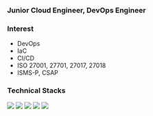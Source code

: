 ### Junior Cloud Engineer, DevOps Engineer

### Interest
- DevOps
- IaC
- CI/CD
- ISO 27001, 27701, 27017, 27018
- ISMS-P, CSAP

### Technical Stacks
<p>
  <img src="https://img.shields.io/badge/gnubash-4EAA25?style=flat-square&logo=gnubash&logoColor=FFFFFF"/>
  <img src="https://img.shields.io/badge/Docker-2496ED?style=flat-square&logo=Docker&logoColor=FFFFFF"/>
  <img src="https://img.shields.io/badge/Kubernetes-326CE5?style=flat-square&logo=Kubernetes&logoColor=FFFFFF"/>
  <img src="https://img.shields.io/badge/terraform-7B42BC?style=flat-square&logo=terraform&logoColor=FFFFFF"/>
  <img src="https://img.shields.io/badge/amazonaws-232F3E?style=flat-square&logo=amazonaws&logoColor=FFFFFF"/>
</p>
